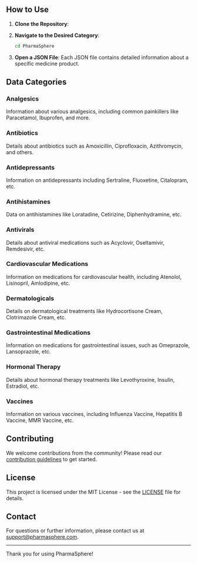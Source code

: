
## How to Use

1. **Clone the Repository**:
     

2. **Navigate to the Desired Category**:
    ```bash
    cd PharmaSphere 
    ```

3. **Open a JSON File**:
    Each JSON file contains detailed information about a specific medicine product.

## Data Categories

### Analgesics
Information about various analgesics, including common painkillers like Paracetamol, Ibuprofen, and more.

### Antibiotics
Details about antibiotics such as Amoxicillin, Ciprofloxacin, Azithromycin, and others.

### Antidepressants
Information on antidepressants including Sertraline, Fluoxetine, Citalopram, etc.

### Antihistamines
Data on antihistamines like Loratadine, Cetirizine, Diphenhydramine, etc.

### Antivirals
Details about antiviral medications such as Acyclovir, Oseltamivir, Remdesivir, etc.

### Cardiovascular Medications
Information on medications for cardiovascular health, including Atenolol, Lisinopril, Amlodipine, etc.

### Dermatologicals
Details on dermatological treatments like Hydrocortisone Cream, Clotrimazole Cream, etc.

### Gastrointestinal Medications
Information on medications for gastrointestinal issues, such as Omeprazole, Lansoprazole, etc.

### Hormonal Therapy
Details about hormonal therapy treatments like Levothyroxine, Insulin, Estradiol, etc.

### Vaccines
Information on various vaccines, including Influenza Vaccine, Hepatitis B Vaccine, MMR Vaccine, etc.

## Contributing

We welcome contributions from the community! Please read our [contribution guidelines](CONTRIBUTING.md) to get started.

## License

This project is licensed under the MIT License - see the [LICENSE](LICENSE) file for details.

## Contact

For questions or further information, please contact us at support@pharmasphere.com.

---

Thank you for using PharmaSphere!
